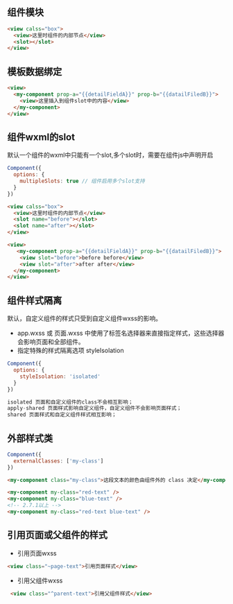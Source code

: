 ## 组件模块

```html
<view calss="box">
  <view>这里时组件的内部节点</view>
  <slot></slot>
</view>
```

## 模板数据绑定
```html
<view>
  <my-component prop-a="{{detailFieldA}}" prop-b="{{datailFiledB}}">
    <view>这里插入到组件slot中的内容</view>
  </my-component>
</view>
```

## 组件wxml的slot
默认一个组件的wxml中只能有一个slot,多个slot时，需要在组件js中声明开启
```js
Component({
  options: {
    multipleSlots: true // 组件启用多个slot支持
  }
})
```
```html
<view calss="box">
  <view>这里时组件的内部节点</view>
  <slot name="before"></slot>
  <slot name="after"></slot>
</view>
```
```html
<view>
   <my-component prop-a="{{detailFieldA}}" prop-b="{{datailFiledB}}">
    <view slot="before">before before</view>
    <view slot="after">after after</view>
  </my-component>
</view>
```

## 组件样式隔离
默认，自定义组件的样式只受到自定义组件wxss的影响。
  - app.wxss 或 页面.wxss 中使用了标签名选择器来直接指定样式，这些选择器会影响页面和全部组件。
  - 指定特殊的样式隔离选项 styleIsolation

  ```js
  Component({
    options: {
      styleIsolation: 'isolated'
    }
  })

  isolated 页面和自定义组件的class不会相互影响；
  apply-shared 页面样式影响自定义组件，自定义组件不会影响页面样式；
  shared 页面样式和自定义组件样式相互影响；
  ```

  ## 外部样式类
  ```js
  Component({
    externalClasses: ['my-class']
  })
  ```
  ```html
  <my-component class="my-class">这段文本的颜色由组件外的 class 决定</my-component>
  ```

  ```html
  <my-component my-class="red-text" />
  <my-component my-class="blue-text" />
  <!-- 2.7.1以上 -->
  <my-component my-class="red-text blue-text" />
  ```

  ## 引用页面或父组件的样式

  - 引用页面wxss
  ```html
  <view class="~page-text">引用页面样式</view>
  ```
  - 引用父组件wxss
 ```html
  <view class="^parent-text">引用父组件样式</view>
  ```
